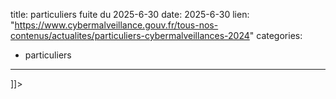  
title: particuliers fuite du 2025-6-30
date: 2025-6-30
lien: "https://www.cybermalveillance.gouv.fr/tous-nos-contenus/actualites/particuliers-cybermalveillances-2024"
categories:
  - particuliers
---

]]>

